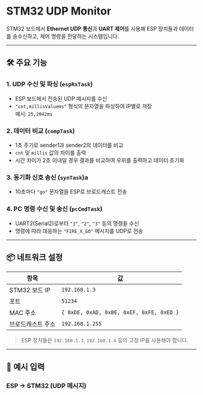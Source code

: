 # STM32 UDP Monitor

STM32 보드에서 **Ethernet UDP 통신**과 **UART 제어**를 사용해 ESP 장치들과 데이터를 송수신하고, 제어 명령을 전달하는 시스템입니다.

---

## 🛠️ 주요 기능

### 1. UDP 수신 및 파싱 (`espRxTask`)
- ESP 보드에서 전송된 UDP 메시지를 수신
- `"cnt,millisValuems"` 형식의 문자열을 파싱하여 IP별로 저장  
  예시: `25,2042ms`

### 2. 데이터 비교 (`compTask`)
- 1초 주기로 sender1과 sender2의 데이터를 비교
- `cnt` 및 `millis` 값의 차이를 출력
- 시간 차이가 2초 이내일 경우 결과를 비교하여 우위를 출력하고 데이터 초기화

### 3. 동기화 신호 송신 (`synTask`)a
- 10초마다 `"go"` 문자열을 ESP로 브로드캐스트 전송

### 4. PC 명령 수신 및 송신 (`pcCmdTask`)
- UART2(Serial2)로부터 `"1"`, `"2"`, `"3"` 등의 명령을 수신
- 명령에 따라 대응하는 `"FIRE_X_GO"` 메시지를 UDP로 전송

---

## 📦 네트워크 설정

| 항목 | 값 |
|------|-----|
| STM32 보드 IP | `192.168.1.3` |
| 포트 | `51234` |
| MAC 주소 | `{ 0xDE, 0xAD, 0xBE, 0xEF, 0xFE, 0xED }` |
| 브로드캐스트 주소 | `192.168.1.255` |

> ESP 장치들은 `192.168.1.3`, `192.168.1.4` 등의 고정 IP를 사용해야 합니다.

---

## 🧪 예시 입력

### ESP → STM32 (UDP 메시지)
